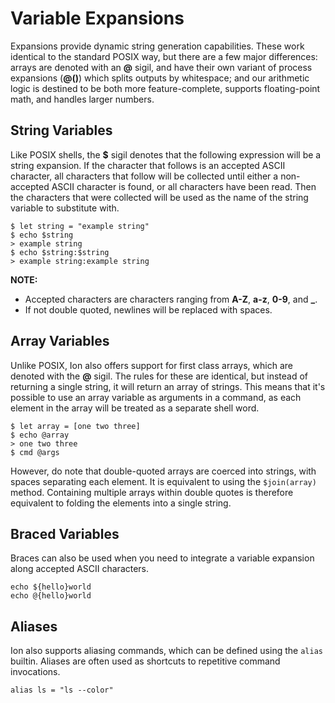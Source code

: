 # Variable Expansions

Expansions provide dynamic string generation capabilities. These work identical to the standard
POSIX way, but there are a few major differences: arrays are denoted with an **@** sigil, and have
their own variant of process expansions (**@()**) which splits outputs by whitespace; and our
arithmetic logic is destined to be both more feature-complete, supports floating-point math, and
handles larger numbers.

## String Variables

Like POSIX shells, the **$** sigil denotes that the following expression will be a string
expansion. If the character that follows is an accepted ASCII character, all characters that
follow will be collected until either a non-accepted ASCII character is found, or all characters
have been read. Then the characters that were collected will be used as the name of the string
variable to substitute with.

```ion
$ let string = "example string"
$ echo $string
> example string
$ echo $string:$string
> example string:example string
```

**NOTE:**
- Accepted characters are characters ranging from **A-Z**, **a-z**, **0-9**, and **_**.
- If not double quoted, newlines will be replaced with spaces.

## Array Variables

Unlike POSIX, Ion also offers support for first class arrays, which are denoted with the **@**
sigil. The rules for these are identical, but instead of returning a single string, it will
return an array of strings. This means that it's possible to use an array variable as arguments
in a command, as each element in the array will be treated as a separate shell word.

```ion
$ let array = [one two three]
$ echo @array
> one two three
$ cmd @args
```

However, do note that double-quoted arrays are coerced into strings, with spaces separating each
element. It is equivalent to using the `$join(array)` method. Containing multiple arrays within
double quotes is therefore equivalent to folding the elements into a single string.

## Braced Variables

Braces can also be used when you need to integrate a variable expansion along accepted ASCII
characters.

```ion
echo ${hello}world
echo @{hello}world
```

## Aliases

Ion also supports aliasing commands, which can be defined using the `alias` builtin. Aliases
are often used as shortcuts to repetitive command invocations.

```ion
alias ls = "ls --color"
```
